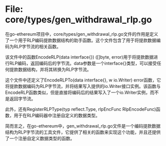 # File: core/types/gen_withdrawal_rlp.go

在go-ethereum项目中，core/types/gen_withdrawal_rlp.go文件的作用是定义了一个用于RLP编码提款数据结构的助手函数。这个文件包含了用于将提款数据编码为RLP字节流的相关函数。

该文件中的函数EncodeRLP(data interface{}) ([]byte, error)用于将提款数据进行RLP编码，返回编码后的字节流。data参数是一个interface{}类型，可以接受任何提款数据结构，并将其转换为RLP字节流。

这个文件中还定义了EncodeRLPTo(data interface{}, w io.Writer) error函数，它将提款数据编码为RLP字节流，并将结果写入提供的io.Writer接口实例。该函数与EncodeRLP函数类似，但是直接将编码后的结果写入了一个io.Writer实例，而不是返回字节流。

此外，还有RegisterRLPType(typ reflect.Type, rlpEncFunc RlpEncodeFunc)函数，用于在RLP编码器中注册自定义的数据类型。

简而言之，在go-ethereum中，gen_withdrawal_rlp.go文件是一个编码提款数据结构为RLP字节流的工具文件，它提供了相关的函数来实现这个功能，并且还提供了一个注册自定义数据类型的函数。

